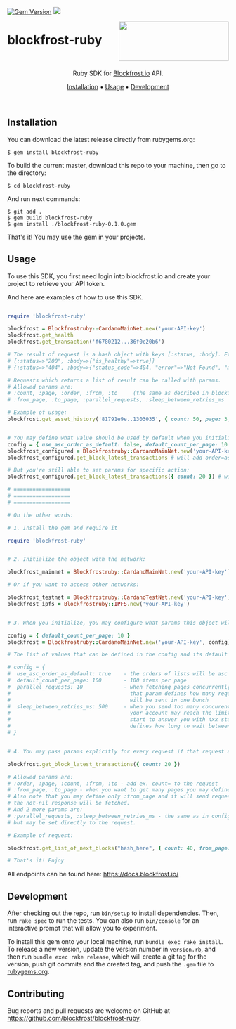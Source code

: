 [![Gem Version](https://badge.fury.io/rb/blockfrost-ruby.svg)](https://rubygems.org/gems/blockfrost-ruby)  <a href="https://fivebinaries.com/"><img src="https://img.shields.io/badge/made%20by-Five%20Binaries-darkviolet.svg?style=flat-square" /></a>

<img src="https://blockfrost.io/images/logo.svg" width="250" align="right" height="90">

# blockfrost-ruby

<br/>

<p align="center">Ruby SDK for <a href="https://blockfrost.io">Blockfrost.io</a> API.</p>
<p align="center">
  <a href="#installation">Installation</a> •
  <a href="#usage">Usage</a> •
  <a href="#development">Development</a>
</p>
<br>

## Installation

You can download the latest release directly from rubygems.org:

    $ gem install blockfrost-ruby

To build the current master, download this repo to your machine, then go to the directory:

    $ cd blockfrost-ruby

And run next commands:

    $ git add .
    $ gem build blockfrost-ruby
    $ gem install ./blockfrost-ruby-0.1.0.gem

That's it! You may use the gem in your projects.

## Usage

To use this SDK, you first need login into blockfrost.io and create your project to retrieve your API token.

And here are examples of how to use this SDK.

```ruby

require 'blockfrost-ruby'

blockfrost = Blockfrostruby::CardanoMainNet.new('your-API-key')
blockfrost.get_health
blockfrost.get_transaction('f6780212...36f0c20b6')

# The result of request is a hash object with keys [:status, :body]. Examples:
# {:status=>"200", :body=>{"is_healthy"=>true}}
# {:status=>"404", :body=>{"status_code"=>404, "error"=>"Not Found", "message"=>"The requested component has not been found."}}

# Requests which returns a list of result can be called with params.
# Allowed params are:
# :count, :page, :order, :from, :to     (the same as decribed in blockfrost docs)
# :from_page, :to_page, :parallel_requests, :sleep_between_retries_ms    (see below)

# Example of usage:
blockfrost.get_asset_history('81791e9e..1303035', { count: 50, page: 3, order: 'desc' })


# You may define what value should be used by default when you initialize the object.
config = { use_asc_order_as_default: false, default_count_per_page: 10 } # See the list of params below
blockfrost_configured = Blockfrostruby::CardanoMainNet.new('your-API-key', config)
blockfrost_configured.get_block_latest_transactions # will add order=asc&count=10 to request

# But you're still able to set params for specific action:
blockfrost_configured.get_block_latest_transactions({ count: 20 }) # will add order=asc&count=20 to request

# ==================
# ==================
# ==================

# On the other words:

# 1. Install the gem and require it

require 'blockfrost-ruby'


# 2. Initialize the object with the network:

blockfrost_mainnet = Blockfrostruby::CardanoMainNet.new('your-API-key')

# Or if you want to access other networks: 

blockfrost_testnet = Blockfrostruby::CardanoTestNet.new('your-API-key')
blockfrost_ipfs = Blockfrostruby::IPFS.new('your-API-key')


# 3. When you initialize, you may configure what params this object will use as default:

config = { default_count_per_page: 10 }
blockfrost = Blockfrostruby::CardanoMainNet.new('your-API-key', config)

# The list of values that can be defined in the config and its default values:

# config = {
#  use_asc_order_as_default: true    - the orders of lists will be asc by default
#  default_count_per_page: 100       - 100 items per page
#  parallel_requests: 10             - when fetching pages concurrently,
#                                      that param defines how many request
#                                      will be sent in one bunch
#  sleep_between_retries_ms: 500     - when you send too many concurent requests,
#                                      your account may reach the limit and the API will
#                                      start to answer you with 4xx statuses. This value
#                                      defines how long to wait between retries
# }


# 4. You may pass params explicitly for every request if that request accept params:

blockfrost.get_block_latest_transactions({ count: 20 })

# Allowed params are:
# :order, :page, :count, :from, :to - add ex. count= to the request
# :from_page, :to_page - when you want to get many pages you may define this params.
# Also note that you may define only :from_page and it will send requests until
# the not-nil response will be fetched.
# And 2 more params are:
# :parallel_requests, :sleep_between_retries_ms - the same as in config,
# but may be set directly to the request.

# Example of request:

blockfrost.get_list_of_next_blocks("hash_here", { count: 40, from_page: 11520, to_page: 11640, parallel_requests: 15 })

# That's it! Enjoy

```
All endpoints can be found here: https://docs.blockfrost.io/

## Development

After checking out the repo, run `bin/setup` to install dependencies. Then, run `rake spec` to run the tests. You can also run `bin/console` for an interactive prompt that will allow you to experiment.

To install this gem onto your local machine, run `bundle exec rake install`. To release a new version, update the version number in `version.rb`, and then run `bundle exec rake release`, which will create a git tag for the version, push git commits and the created tag, and push the `.gem` file to [rubygems.org](https://rubygems.org).

## Contributing

Bug reports and pull requests are welcome on GitHub at https://github.com/blockfrost/blockfrost-ruby.
